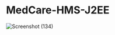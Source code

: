 # MedCare-HMS-J2EE
![Screenshot (134)](https://user-images.githubusercontent.com/67300714/117911390-51922600-b2fb-11eb-926f-e4e80db5f6e6.png)
